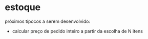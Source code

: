 # estoque

próximos típocos a serem desenvolvido: 

- calcular preço de pedido inteiro a partir da escolha de N itens

